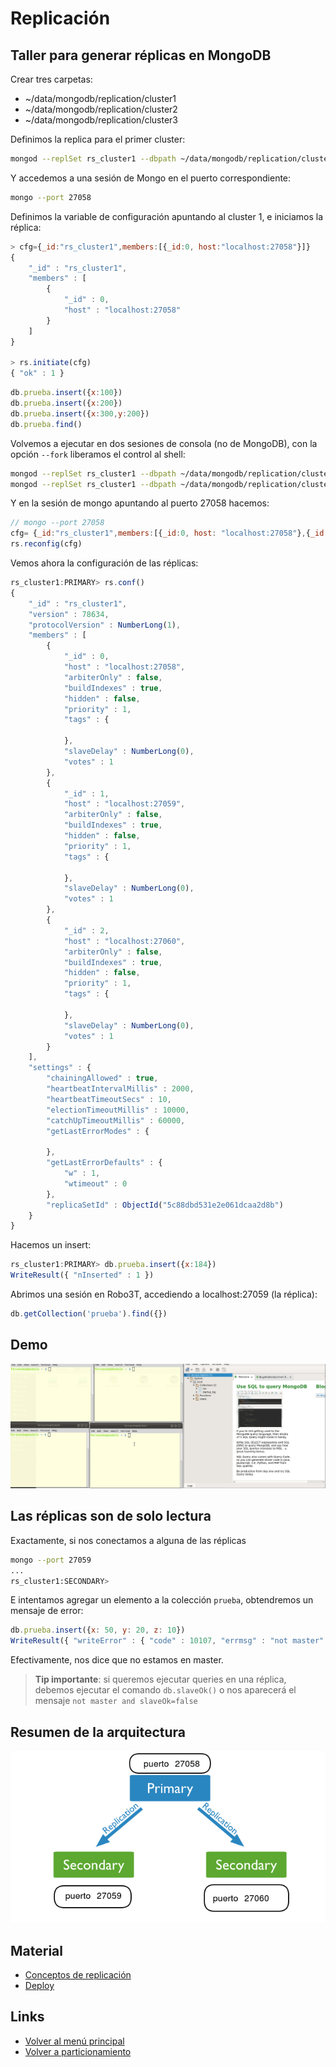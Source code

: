 
# Replicación

## Taller para generar réplicas en MongoDB

Crear tres carpetas:

* ~/data/mongodb/replication/cluster1
* ~/data/mongodb/replication/cluster2
* ~/data/mongodb/replication/cluster3

Definimos la replica para el primer cluster:

```bash
mongod --replSet rs_cluster1 --dbpath ~/data/mongodb/replication/cluster1 --logpath ~/data/mongodb/replication/cluster1/log.cluster1 --port 27058 --smallfiles --oplogSize 50 --fork
```

Y accedemos a una sesión de Mongo en el puerto correspondiente:

```bash
mongo --port 27058
```

Definimos la variable de configuración apuntando al cluster 1, e iniciamos la réplica:

```js
> cfg={_id:"rs_cluster1",members:[{_id:0, host:"localhost:27058"}]}
{
	"_id" : "rs_cluster1",
	"members" : [
		{
			"_id" : 0,
			"host" : "localhost:27058"
		}
	]
}

> rs.initiate(cfg)
{ "ok" : 1 }
```

```js
db.prueba.insert({x:100})
db.prueba.insert({x:200})
db.prueba.insert({x:300,y:200})
db.prueba.find()
```

Volvemos a ejecutar en dos sesiones de consola (no de MongoDB), con la opción `--fork` liberamos el control al shell:

```bash
mongod --replSet rs_cluster1 --dbpath ~/data/mongodb/replication/cluster2 --logpath ~/data/mongodb/replication/cluster2/log.cluster2 --port 27059 --smallfiles --oplogSize 50 --fork
mongod --replSet rs_cluster1 --dbpath ~/data/mongodb/replication/cluster3 --logpath ~/data/mongodb/replication/cluster3/log.cluster3 --port 27060 --smallfiles --oplogSize 50 --fork
```

Y en la sesión de mongo apuntando al puerto 27058 hacemos:

```js
// mongo --port 27058
cfg= {_id:"rs_cluster1",members:[{_id:0, host: "localhost:27058"},{_id:1,host: "localhost:27059"}, { _id:2, host: "localhost:27060" }]}
rs.reconfig(cfg)
```

Vemos ahora la configuración de las réplicas:

```js
rs_cluster1:PRIMARY> rs.conf()
{
	"_id" : "rs_cluster1",
	"version" : 78634,
	"protocolVersion" : NumberLong(1),
	"members" : [
		{
			"_id" : 0,
			"host" : "localhost:27058",
			"arbiterOnly" : false,
			"buildIndexes" : true,
			"hidden" : false,
			"priority" : 1,
			"tags" : {
				
			},
			"slaveDelay" : NumberLong(0),
			"votes" : 1
		},
		{
			"_id" : 1,
			"host" : "localhost:27059",
			"arbiterOnly" : false,
			"buildIndexes" : true,
			"hidden" : false,
			"priority" : 1,
			"tags" : {
				
			},
			"slaveDelay" : NumberLong(0),
			"votes" : 1
		},
		{
			"_id" : 2,
			"host" : "localhost:27060",
			"arbiterOnly" : false,
			"buildIndexes" : true,
			"hidden" : false,
			"priority" : 1,
			"tags" : {
				
			},
			"slaveDelay" : NumberLong(0),
			"votes" : 1
		}
	],
	"settings" : {
		"chainingAllowed" : true,
		"heartbeatIntervalMillis" : 2000,
		"heartbeatTimeoutSecs" : 10,
		"electionTimeoutMillis" : 10000,
		"catchUpTimeoutMillis" : 60000,
		"getLastErrorModes" : {
			
		},
		"getLastErrorDefaults" : {
			"w" : 1,
			"wtimeout" : 0
		},
		"replicaSetId" : ObjectId("5c88dbd531e2e061dcaa2d8b")
	}
}
```

Hacemos un insert:

```js
rs_cluster1:PRIMARY> db.prueba.insert({x:184})
WriteResult({ "nInserted" : 1 })
```

Abrimos una sesión en Robo3T, accediendo a localhost:27059 (la réplica):

```js
db.getCollection('prueba').find({})
```

## Demo

![image](../../images/replicacionMongo.gif)

## Las réplicas son de solo lectura

Exactamente, si nos conectamos a alguna de las réplicas

```bash
mongo --port 27059
...
rs_cluster1:SECONDARY> 
```

E intentamos agregar un elemento a la colección `prueba`, obtendremos un mensaje de error:

```js
db.prueba.insert({x: 50, y: 20, z: 10})
WriteResult({ "writeError" : { "code" : 10107, "errmsg" : "not master" } })
```

Efectivamente, nos dice que no estamos en master.

> **Tip importante**: si queremos ejecutar queries en una réplica, debemos ejecutar el comando `db.slaveOk()` o nos aparecerá el mensaje `not master and slaveOk=false`

## Resumen de la arquitectura

![](../../images/arquitecturaReplicaSetMongoDB.png)

## Material

* [Conceptos de replicación](https://docs.mongodb.com/manual/replication/)
* [Deploy](https://docs.mongodb.com/manual/tutorial/deploy-replica-set/)

## Links

* [Volver al menú principal](../../README.md)
* [Volver a particionamiento](../particionamiento.md)
